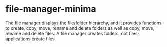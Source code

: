 # file-manager-minima
The file manager displays the file/folder hierarchy, and it provides functions to create, copy, move, rename and delete folders as well as copy, move, rename and delete files. A file manager creates folders, not files; applications create files.
